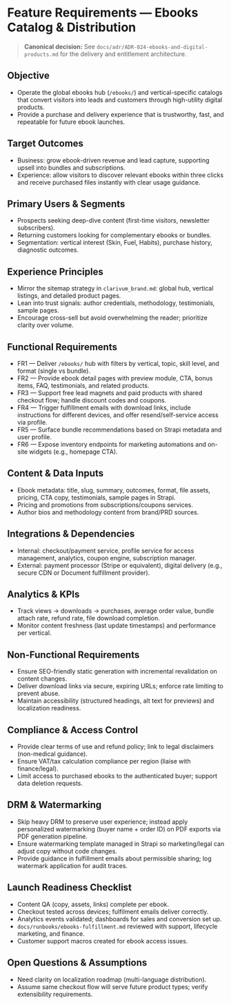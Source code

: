 # Feature Requirements — Ebooks Catalog & Distribution

> **Canonical decision:** See `docs/adr/ADR-024-ebooks-and-digital-products.md` for the delivery and entitlement architecture.

## Objective
- Operate the global ebooks hub (`/ebooks/`) and vertical-specific catalogs that convert visitors into leads and customers through high-utility digital products.
- Provide a purchase and delivery experience that is trustworthy, fast, and repeatable for future ebook launches.

## Target Outcomes
- Business: grow ebook-driven revenue and lead capture, supporting upsell into bundles and subscriptions.
- Experience: allow visitors to discover relevant ebooks within three clicks and receive purchased files instantly with clear usage guidance.

## Primary Users & Segments
- Prospects seeking deep-dive content (first-time visitors, newsletter subscribers).
- Returning customers looking for complementary ebooks or bundles.
- Segmentation: vertical interest (Skin, Fuel, Habits), purchase history, diagnostic outcomes.

## Experience Principles
- Mirror the sitemap strategy in `clarivum_brand.md`: global hub, vertical listings, and detailed product pages.
- Lean into trust signals: author credentials, methodology, testimonials, sample pages.
- Encourage cross-sell but avoid overwhelming the reader; prioritize clarity over volume.

## Functional Requirements
- FR1 — Deliver `/ebooks/` hub with filters by vertical, topic, skill level, and format (single vs bundle).
- FR2 — Provide ebook detail pages with preview module, CTA, bonus items, FAQ, testimonials, and related products.
- FR3 — Support free lead magnets and paid products with shared checkout flow; handle discount codes and coupons.
- FR4 — Trigger fulfillment emails with download links, include instructions for different devices, and offer resend/self-service access via profile.
- FR5 — Surface bundle recommendations based on Strapi metadata and user profile.
- FR6 — Expose inventory endpoints for marketing automations and on-site widgets (e.g., homepage CTA).

## Content & Data Inputs
- Ebook metadata: title, slug, summary, outcomes, format, file assets, pricing, CTA copy, testimonials, sample pages in Strapi.
- Pricing and promotions from subscriptions/coupons services.
- Author bios and methodology content from brand/PRD sources.

## Integrations & Dependencies
- Internal: checkout/payment service, profile service for access management, analytics, coupon engine, subscription manager.
- External: payment processor (Stripe or equivalent), digital delivery (e.g., secure CDN or Document fulfillment provider).

## Analytics & KPIs
- Track views → downloads → purchases, average order value, bundle attach rate, refund rate, file download completion.
- Monitor content freshness (last update timestamps) and performance per vertical.

## Non-Functional Requirements
- Ensure SEO-friendly static generation with incremental revalidation on content changes.
- Deliver download links via secure, expiring URLs; enforce rate limiting to prevent abuse.
- Maintain accessibility (structured headings, alt text for previews) and localization readiness.

## Compliance & Access Control
- Provide clear terms of use and refund policy; link to legal disclaimers (non-medical guidance).
- Ensure VAT/tax calculation compliance per region (liaise with finance/legal).
- Limit access to purchased ebooks to the authenticated buyer; support data deletion requests.

## DRM & Watermarking
- Skip heavy DRM to preserve user experience; instead apply personalized watermarking (buyer name + order ID) on PDF exports via PDF generation pipeline.
- Ensure watermarking template managed in Strapi so marketing/legal can adjust copy without code changes.
- Provide guidance in fulfillment emails about permissible sharing; log watermark application for audit traces.

## Launch Readiness Checklist
- Content QA (copy, assets, links) complete per ebook.
- Checkout tested across devices; fulfilment emails deliver correctly.
- Analytics events validated; dashboards for sales and conversion set up.
- `docs/runbooks/ebooks-fulfillment.md` reviewed with support, lifecycle marketing, and finance.
- Customer support macros created for ebook access issues.

## Open Questions & Assumptions
- Need clarity on localization roadmap (multi-language distribution).
- Assume same checkout flow will serve future product types; verify extensibility requirements.

